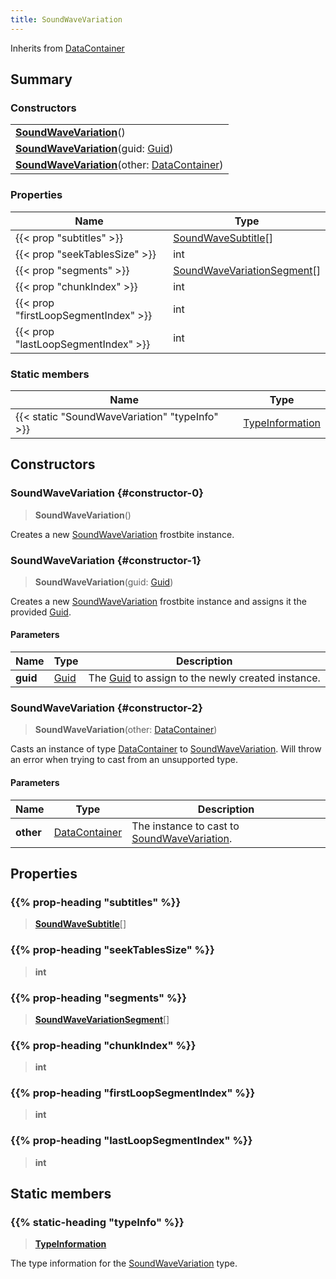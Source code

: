 ```yaml
---
title: SoundWaveVariation
---
```


Inherits from [DataContainer](/vext/ref/shared/type/datacontainer)

## Summary

### Constructors

|  |
| --- |
| **[SoundWaveVariation](#constructor-0)**() |
| **[SoundWaveVariation](#constructor-1)**(guid: [Guid](/vext/ref/shared/type/guid)) |
| **[SoundWaveVariation](#constructor-2)**(other: [DataContainer](/vext/ref/shared/type/datacontainer)) |

### Properties

| Name | Type |
| ---- | ---- |
| {{< prop "subtitles" >}} | [SoundWaveSubtitle](/vext/ref/fb/soundwavesubtitle)[] |
| {{< prop "seekTablesSize" >}} | int |
| {{< prop "segments" >}} | [SoundWaveVariationSegment](/vext/ref/fb/soundwavevariationsegment)[] |
| {{< prop "chunkIndex" >}} | int |
| {{< prop "firstLoopSegmentIndex" >}} | int |
| {{< prop "lastLoopSegmentIndex" >}} | int |

### Static members

| Name | Type |
| ---- | ---- |
| {{< static "SoundWaveVariation" "typeInfo" >}} | [TypeInformation](/vext/ref/shared/type/typeinformation) |

## Constructors

### SoundWaveVariation {#constructor-0}

> **SoundWaveVariation**()

Creates a new [SoundWaveVariation](/vext/ref/fb/soundwavevariation) frostbite instance.

### SoundWaveVariation {#constructor-1}

> **SoundWaveVariation**(guid: [Guid](/vext/ref/shared/type/guid))

Creates a new [SoundWaveVariation](/vext/ref/fb/soundwavevariation) frostbite instance and assigns it the provided [Guid](/vext/ref/shared/type/guid).

#### Parameters

| Name | Type | Description |
| ---- | ---- | ----------- |
| **guid** | [Guid](/vext/ref/shared/type/guid) | The [Guid](/vext/ref/shared/type/guid) to assign to the newly created instance. |

### SoundWaveVariation {#constructor-2}

> **SoundWaveVariation**(other: [DataContainer](/vext/ref/shared/type/datacontainer))

Casts an instance of type [DataContainer](/vext/ref/shared/type/datacontainer) to [SoundWaveVariation](/vext/ref/fb/soundwavevariation). Will throw an error when trying to cast from an unsupported type.

#### Parameters

| Name | Type | Description |
| ---- | ---- | ----------- |
| **other** | [DataContainer](/vext/ref/shared/type/datacontainer) | The instance to cast to [SoundWaveVariation](/vext/ref/fb/soundwavevariation). |

## Properties

### {{% prop-heading "subtitles" %}}

> **[SoundWaveSubtitle](/vext/ref/fb/soundwavesubtitle)**[]

### {{% prop-heading "seekTablesSize" %}}

> **int**

### {{% prop-heading "segments" %}}

> **[SoundWaveVariationSegment](/vext/ref/fb/soundwavevariationsegment)**[]

### {{% prop-heading "chunkIndex" %}}

> **int**

### {{% prop-heading "firstLoopSegmentIndex" %}}

> **int**

### {{% prop-heading "lastLoopSegmentIndex" %}}

> **int**

## Static members

### {{% static-heading "typeInfo" %}}

> **[TypeInformation](/vext/ref/shared/type/typeinformation)**

The type information for the [SoundWaveVariation](/vext/ref/fb/soundwavevariation) type.

